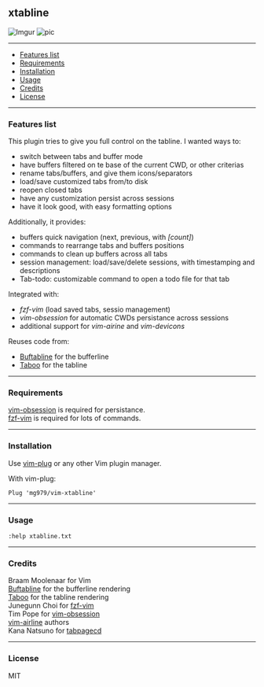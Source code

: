 ## xtabline

![Imgur](https://i.imgur.com/yU6qbU5.gif)
![pic](https://i.imgur.com/SN6FNnA.gif)

----------------------------------------------------------------------------

<!-- vim-markdown-toc GFM -->

* [Features list](#features-list)
* [Requirements](#requirements)
* [Installation](#installation)
* [Usage](#usage)
* [Credits](#credits)
* [License](#license)

<!-- vim-markdown-toc -->

----------------------------------------------------------------------------
 
### Features list

This plugin tries to give you full control on the tabline. I wanted ways to:

* switch between tabs and buffer mode
* have buffers filtered on te base of the current CWD, or other criterias
* rename tabs/buffers, and give them icons/separators
* load/save customized tabs from/to disk
* reopen closed tabs
* have any customization persist across sessions
* have it look good, with easy formatting options

Additionally, it provides:

* buffers quick navigation (next, previous, with *[count]*)
* commands to rearrange tabs and buffers positions
* commands to clean up buffers across all tabs
* session management: load/save/delete sessions, with timestamping and descriptions
* Tab-todo: customizable command to open a todo file for that tab

Integrated with:

* *fzf-vim* (load saved tabs, sessio management)
* *vim-obsession* for automatic CWDs persistance across sessions
* additional support for *vim-airine* and *vim-devicons*

Reuses code from:

* [Buftabline](https://github.com/ap/vim-buftabline) for the bufferline
* [Taboo](https://github.com/gcmt/taboo.vim) for the tabline

----------------------------------------------------------------------------
 
### Requirements

[vim-obsession](https://github.com/tpope/vim-obsession) is required for persistance.  
[fzf-vim](https://github.com/junegunn/fzf.vim) is required for lots of commands.  

----------------------------------------------------------------------------
 
### Installation

Use [vim-plug](https://github.com/junegunn/vim-plug) or any other Vim plugin manager.

With vim-plug:

    Plug 'mg979/vim-xtabline'

----------------------------------------------------------------------------
 
### Usage

`:help xtabline.txt`

----------------------------------------------------------------------------
 

### Credits

Braam Moolenaar for Vim  
[Buftabline](https://github.com/ap/vim-buftabline) for the bufferline rendering  
[Taboo](https://github.com/gcmt/taboo.vim) for the tabline rendering  
Junegunn Choi for [fzf-vim](https://github.com/junegunn/fzf.vim)  
Tim Pope for [vim-obsession](https://github.com/tpope/vim-obsession)  
[vim-airline](https://github.com/vim-airline/vim-airline) authors  
Kana Natsuno for [tabpagecd](https://github.com/kana/vim-tabpagecd)  

----------------------------------------------------------------------------
 
### License

MIT


